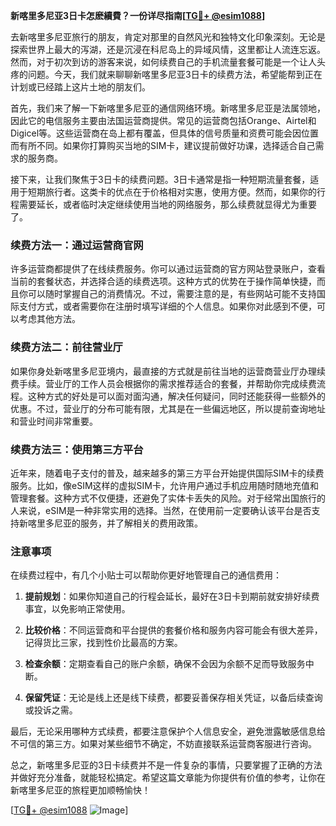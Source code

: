 **新喀里多尼亚3日卡怎麽續費？一份详尽指南[[TG💪+ @esim1088](https://t.me/s/esim1088)]**

去新喀里多尼亚旅行的朋友，肯定对那里的自然风光和独特文化印象深刻。无论是探索世界上最大的泻湖，还是沉浸在科尼岛上的异域风情，这里都让人流连忘返。然而，对于初次到访的游客来说，如何续费自己的手机流量套餐可能是一个让人头疼的问题。今天，我们就来聊聊新喀里多尼亚3日卡的续费方法，希望能帮到正在计划或已经踏上这片土地的朋友们。

首先，我们来了解一下新喀里多尼亚的通信网络环境。新喀里多尼亚是法属领地，因此它的电信服务主要由法国运营商提供。常见的运营商包括Orange、Airtel和Digicel等。这些运营商在岛上都有覆盖，但具体的信号质量和资费可能会因位置而有所不同。如果你打算购买当地的SIM卡，建议提前做好功课，选择适合自己需求的服务商。

接下来，让我们聚焦于3日卡的续费问题。3日卡通常是指一种短期流量套餐，适用于短期旅行者。这类卡的优点在于价格相对实惠，使用方便。然而，如果你的行程需要延长，或者临时决定继续使用当地的网络服务，那么续费就显得尤为重要了。

### 续费方法一：通过运营商官网

许多运营商都提供了在线续费服务。你可以通过运营商的官方网站登录账户，查看当前的套餐状态，并选择合适的续费选项。这种方式的优势在于操作简单快捷，而且你可以随时掌握自己的消费情况。不过，需要注意的是，有些网站可能不支持国际支付方式，或者需要你在注册时填写详细的个人信息。如果你对此感到不便，可以考虑其他方法。

### 续费方法二：前往营业厅

如果你身处新喀里多尼亚境内，最直接的方式就是前往当地的运营商营业厅办理续费手续。营业厅的工作人员会根据你的需求推荐适合的套餐，并帮助你完成续费流程。这种方式的好处是可以面对面沟通，解决任何疑问，同时还能获得一些额外的优惠。不过，营业厅的分布可能有限，尤其是在一些偏远地区，所以提前查询地址和营业时间非常重要。

### 续费方法三：使用第三方平台

近年来，随着电子支付的普及，越来越多的第三方平台开始提供国际SIM卡的续费服务。比如，像eSIM这样的虚拟SIM卡，允许用户通过手机应用随时随地充值和管理套餐。这种方式不仅便捷，还避免了实体卡丢失的风险。对于经常出国旅行的人来说，eSIM是一种非常实用的选择。当然，在使用前一定要确认该平台是否支持新喀里多尼亚的服务，并了解相关的费用政策。

### 注意事项

在续费过程中，有几个小贴士可以帮助你更好地管理自己的通信费用：

1. **提前规划**：如果你知道自己的行程会延长，最好在3日卡到期前就安排好续费事宜，以免影响正常使用。
   
2. **比较价格**：不同运营商和平台提供的套餐价格和服务内容可能会有很大差异，记得货比三家，找到性价比最高的方案。

3. **检查余额**：定期查看自己的账户余额，确保不会因为余额不足而导致服务中断。

4. **保留凭证**：无论是线上还是线下续费，都要妥善保存相关凭证，以备后续查询或投诉之需。

最后，无论采用哪种方式续费，都要注意保护个人信息安全，避免泄露敏感信息给不可信的第三方。如果对某些细节不确定，不妨直接联系运营商客服进行咨询。

总之，新喀里多尼亚的3日卡续费并不是一件复杂的事情，只要掌握了正确的方法并做好充分准备，就能轻松搞定。希望这篇文章能为你提供有价值的参考，让你在新喀里多尼亚的旅程更加顺畅愉快！

[[TG💪+ @esim1088](https://t.me/s/esim1088) ![Image](https://i.postimg.cc/4NQfJmqS/Snipaste-2025-05-13-00-14-12.png)]